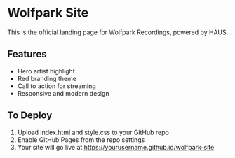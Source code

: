 
# Wolfpark Site

This is the official landing page for Wolfpark Recordings, powered by HAUS.

## Features
- Hero artist highlight
- Red branding theme
- Call to action for streaming
- Responsive and modern design

## To Deploy
1. Upload index.html and style.css to your GitHub repo
2. Enable GitHub Pages from the repo settings
3. Your site will go live at https://yourusername.github.io/wolfpark-site
